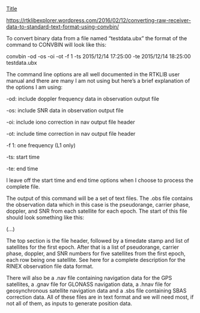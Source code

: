 [Title](rtklib_wasm.md)

https://rtklibexplorer.wordpress.com/2016/02/12/converting-raw-receiver-data-to-standard-text-format-using-convbin/


To convert binary data from a file named “testdata.ubx” the format of the command to CONVBIN will look like this:

convbin -od -os -oi -ot -f 1 -ts 2015/12/14 17:25:00 -te 2015/12/14 18:25:00 testdata.ubx

The command line options are all well documented in the RTKLIB user manual and there are many I am not using but here’s a brief explanation of the options I am using:

-od: include doppler frequency data in observation output file

-os: include SNR data in observation output file

-oi: include iono correction in nav output file header

-ot: include time correction in nav output file header

-f 1: one frequency (L1 only)

-ts: start time

-te: end time

I leave off the start time and end time options when I choose to process the complete file.

The output of this command will be a set of text files. The .obs file contains the observation data which in this case is the pseudorange, carrier phase, doppler, and SNR from each satellite for each epoch. The start of this file should look something like this:

(...)

The top section is the file header, followed by a timedate stamp and list of satellites for the first epoch. After that is a list of pseudorange, carrier phase, doppler, and SNR numbers for five satellites from the first epoch, each row being one satellite. See here for a complete description for the RINEX observation file data format.

There will also be a .nav file containing navigation data for the GPS satellites, a .gnav file for GLONASS navigation data, a .hnav file for geosynchronous satellite navigation data and a .sbs file containing SBAS correction data. All of these files are in text format and we will need most, if not all of them, as inputs to generate position data.

